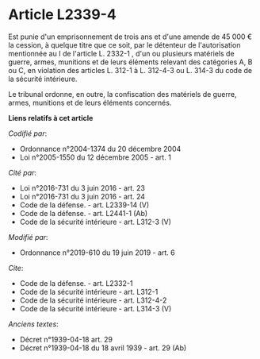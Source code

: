 # Article L2339-4

Est punie d'un emprisonnement de trois ans et d'une amende de 45 000 € la cession, à quelque titre que ce soit, par le
détenteur de l'autorisation mentionnée au I de l'article L. 2332-1 , d'un ou plusieurs matériels de guerre, armes, munitions
et de leurs éléments relevant des catégories A, B ou C, en violation des articles L. 312-1 à L. 312-4-3 ou L. 314-3 du code
de la sécurité intérieure.

Le tribunal ordonne, en outre, la confiscation des matériels de guerre, armes, munitions et de leurs éléments concernés.

**Liens relatifs à cet article**

_Codifié par_:

  - Ordonnance n°2004-1374 du 20 décembre 2004
  - Loi n°2005-1550 du 12 décembre 2005 - art. 1

_Cité par_:

  - Loi n°2016-731 du 3 juin 2016 - art. 23
  - Loi n°2016-731 du 3 juin 2016 - art. 24
  - Code de la défense. - art. L2339-14 (V)
  - Code de la défense. - art. L2441-1 (Ab)
  - Code de la sécurité intérieure - art. L312-3 (V)

_Modifié par_:

  - Ordonnance n°2019-610 du 19 juin 2019 - art. 6

_Cite_:

  - Code de la défense. - art. L2332-1
  - Code de la sécurité intérieure - art. L312-1
  - Code de la sécurité intérieure - art. L312-4-2
  - Code de la sécurité intérieure - art. L314-3 (V)

_Anciens textes_:

  - Décret n°1939-04-18 art. 29
  - Décret n°1939-04-18 du 18 avril 1939 - art. 29 (Ab)
